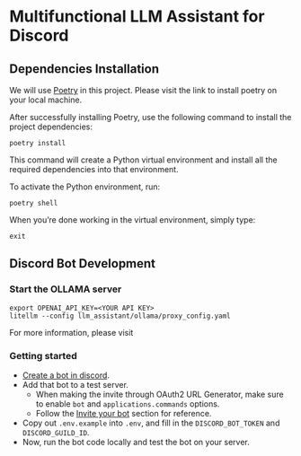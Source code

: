 # Multifunctional LLM Assistant for Discord

## Dependencies Installation
We will use [Poetry](https://python-poetry.org/docs/) in this project. Please visit the link to install poetry on your local machine.

After successfully installing Poetry, use the following command to install the project dependencies:

```
poetry install
```

This command will create a Python virtual environment and install all the required dependencies into that environment.

To activate the Python environment, run:

```
poetry shell
```

When you’re done working in the virtual environment, simply type:

```
exit
```

## Discord Bot Development

### Start the OLLAMA server
```
export OPENAI_API_KEY=<YOUR API KEY>
litellm --config llm_assistant/ollama/proxy_config.yaml
```
For more information, please visit

### Getting started
- [Create a bot in discord](https://interactions-py.github.io/interactions.py/Guides/02%20Creating%20Your%20Bot/).
- Add that bot to a test server.
  - When making the invite through OAuth2 URL Generator, make sure to enable `bot` and `applications.commands` options.
  - Follow the [Invite your bot](https://interactions-py.github.io/interactions.py/Guides/02%20Creating%20Your%20Bot/) section for reference.
- Copy out `.env.example` into `.env`, and fill in the `DISCORD_BOT_TOKEN` and `DISCORD_GUILD_ID`.
- Now, run the bot code locally and test the bot on your server.  
